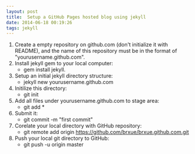 ```yaml
---
layout: post
title:  Setup a GitHub Pages hosted blog using jekyll
date: 2014-06-18 00:19:26
tags: jekyll
---
```


1. Create a empty repository on github.com (don't initialize it with README), and the name of this repository must be in the format of "yourusername.github.com".
2. Install jekyll gem to your local computer: 
	* gem install jekyll.
3. Setup an initial jekyll directory structure: 
	* jekyll new yourusername.github.com
4. Initilize this directory: 
	* git init
5. Add all files under yourusername.github.com to stage area: 
	* git add *
6. Submit it: 
	* git commit -m "first commit"
7. Corelate your local directory with GitHub repository: 
	* git remote add origin https://github.com/brxue/brxue.github.com.git
8. Push your local git directory to GitHub: 
	* git push -u origin master
